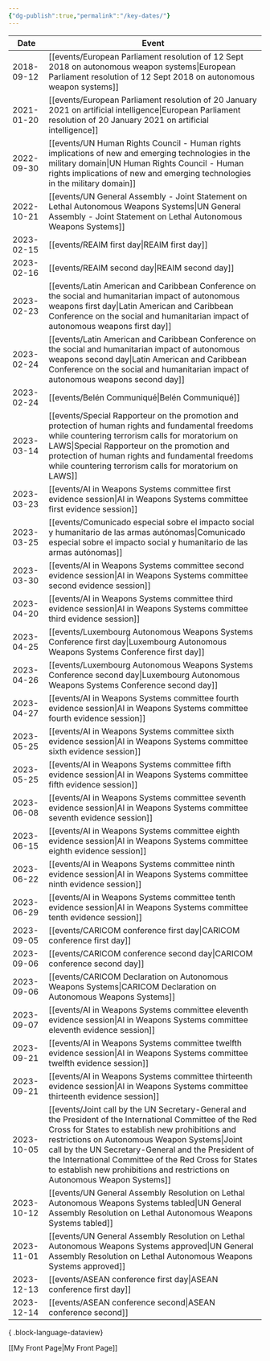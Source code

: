 ```yaml
---
{"dg-publish":true,"permalink":"/key-dates/"}
---
```


| Date       | Event                                                                                                                                                                                                                                                                                                                                                                                                                                         |
| ---------- | --------------------------------------------------------------------------------------------------------------------------------------------------------------------------------------------------------------------------------------------------------------------------------------------------------------------------------------------------------------------------------------------------------------------------------------------- |
| 2018-09-12 | <span class="more-text">[[events/European Parliament resolution of 12 Sept 2018 on autonomous weapon systems\|European Parliament resolution of 12 Sept 2018 on autonomous weapon systems]]</span>                                                                                                                                                                                                                                         |
| 2021-01-20 | <span class="more-text">[[events/European Parliament resolution of 20 January 2021 on artificial intelligence\|European Parliament resolution of 20 January 2021 on artificial intelligence]]</span>                                                                                                                                                                                                                                       |
| 2022-09-30 | <span class="more-text">[[events/UN Human Rights Council - Human rights implications of new and emerging technologies in the military domain\|UN Human Rights Council - Human rights implications of new and emerging technologies in the military domain]]</span>                                                                                                                                                                         |
| 2022-10-21 | <span class="more-text">[[events/UN General Assembly - Joint Statement on Lethal Autonomous Weapons Systems\|UN General Assembly - Joint Statement on Lethal Autonomous Weapons Systems]]</span>                                                                                                                                                                                                                                           |
| 2023-02-15 | <span class="more-text">[[events/REAIM first day\|REAIM first day]]</span>                                                                                                                                                                                                                                                                                                                                                                 |
| 2023-02-16 | <span class="more-text">[[events/REAIM second day\|REAIM second day]]</span>                                                                                                                                                                                                                                                                                                                                                               |
| 2023-02-23 | <span class="more-text">[[events/Latin American and Caribbean Conference on the social and humanitarian impact of autonomous weapons first day\|Latin American and Caribbean Conference on the social and humanitarian impact of autonomous weapons first day]]</span>                                                                                                                                                                     |
| 2023-02-24 | <span class="more-text">[[events/Latin American and Caribbean Conference on the social and humanitarian impact of autonomous weapons second day\|Latin American and Caribbean Conference on the social and humanitarian impact of autonomous weapons second day]]</span>                                                                                                                                                                   |
| 2023-02-24 | <span class="more-text">[[events/Belén Communiqué\|Belén Communiqué]]</span>                                                                                                                                                                                                                                                                                                                                                               |
| 2023-03-14 | <span class="more-text">[[events/Special Rapporteur on the promotion and protection of human rights and fundamental freedoms while countering terrorism calls for moratorium on LAWS\|Special Rapporteur on the promotion and protection of human rights and fundamental freedoms while countering terrorism calls for moratorium on LAWS]]</span>                                                                                         |
| 2023-03-23 | <span class="more-text">[[events/AI in Weapons Systems committee first evidence session\|AI in Weapons Systems committee first evidence session]]</span>                                                                                                                                                                                                                                                                                   |
| 2023-03-25 | <span class="more-text">[[events/Comunicado especial sobre el impacto social y humanitario de las armas autónomas\|Comunicado especial sobre el impacto social y humanitario de las armas autónomas]]</span>                                                                                                                                                                                                                               |
| 2023-03-30 | <span class="more-text">[[events/AI in Weapons Systems committee second evidence session\|AI in Weapons Systems committee second evidence session]]</span>                                                                                                                                                                                                                                                                                 |
| 2023-04-20 | <span class="more-text">[[events/AI in Weapons Systems committee third evidence session\|AI in Weapons Systems committee third evidence session]]</span>                                                                                                                                                                                                                                                                                   |
| 2023-04-25 | <span class="more-text">[[events/Luxembourg Autonomous Weapons Systems Conference first day\|Luxembourg Autonomous Weapons Systems Conference first day]]</span>                                                                                                                                                                                                                                                                           |
| 2023-04-26 | <span class="more-text">[[events/Luxembourg Autonomous Weapons Systems Conference second day\|Luxembourg Autonomous Weapons Systems Conference second day]]</span>                                                                                                                                                                                                                                                                         |
| 2023-04-27 | <span class="more-text">[[events/AI in Weapons Systems committee fourth evidence session\|AI in Weapons Systems committee fourth evidence session]]</span>                                                                                                                                                                                                                                                                                 |
| 2023-05-25 | <span class="more-text">[[events/AI in Weapons Systems committee sixth evidence session\|AI in Weapons Systems committee sixth evidence session]]</span>                                                                                                                                                                                                                                                                                   |
| 2023-05-25 | <span class="more-text">[[events/AI in Weapons Systems committee fifth evidence session\|AI in Weapons Systems committee fifth evidence session]]</span>                                                                                                                                                                                                                                                                                   |
| 2023-06-08 | <span class="more-text">[[events/AI in Weapons Systems committee seventh evidence session\|AI in Weapons Systems committee seventh evidence session]]</span>                                                                                                                                                                                                                                                                               |
| 2023-06-15 | <span class="more-text">[[events/AI in Weapons Systems committee eighth evidence session\|AI in Weapons Systems committee eighth evidence session]]</span>                                                                                                                                                                                                                                                                                 |
| 2023-06-22 | <span class="more-text">[[events/AI in Weapons Systems committee ninth evidence session\|AI in Weapons Systems committee ninth evidence session]]</span>                                                                                                                                                                                                                                                                                   |
| 2023-06-29 | <span class="more-text">[[events/AI in Weapons Systems committee tenth evidence session\|AI in Weapons Systems committee tenth evidence session]]</span>                                                                                                                                                                                                                                                                                   |
| 2023-09-05 | <span class="more-text">[[events/CARICOM conference first day\|CARICOM conference first day]]</span>                                                                                                                                                                                                                                                                                                                                       |
| 2023-09-06 | <span class="more-text">[[events/CARICOM conference second day\|CARICOM conference second day]]</span>                                                                                                                                                                                                                                                                                                                                     |
| 2023-09-06 | <span class="more-text">[[events/CARICOM Declaration on Autonomous Weapons Systems\|CARICOM Declaration on Autonomous Weapons Systems]]</span>                                                                                                                                                                                                                                                                                             |
| 2023-09-07 | <span class="more-text">[[events/AI in Weapons Systems committee eleventh evidence session\|AI in Weapons Systems committee eleventh evidence session]]</span>                                                                                                                                                                                                                                                                             |
| 2023-09-21 | <span class="more-text">[[events/AI in Weapons Systems committee twelfth evidence session\|AI in Weapons Systems committee twelfth evidence session]]</span>                                                                                                                                                                                                                                                                               |
| 2023-09-21 | <span class="more-text">[[events/AI in Weapons Systems committee thirteenth evidence session\|AI in Weapons Systems committee thirteenth evidence session]]</span>                                                                                                                                                                                                                                                                         |
| 2023-10-05 | <span class="more-text">[[events/Joint call by the UN Secretary-General and the President of the International Committee of the Red Cross for States to establish new prohibitions and restrictions on Autonomous Weapon Systems\|Joint call by the UN Secretary-General and the President of the International Committee of the Red Cross for States to establish new prohibitions and restrictions on Autonomous Weapon Systems]]</span> |
| 2023-10-12 | <span class="more-text">[[events/UN General Assembly Resolution on Lethal Autonomous Weapons Systems tabled\|UN General Assembly Resolution on Lethal Autonomous Weapons Systems tabled]]</span>                                                                                                                                                                                                                                           |
| 2023-11-01 | <span class="more-text">[[events/UN General Assembly Resolution on Lethal Autonomous Weapons Systems approved\|UN General Assembly Resolution on Lethal Autonomous Weapons Systems approved]]</span>                                                                                                                                                                                                                                       |
| 2023-12-13 | <span class="more-text">[[events/ASEAN conference first day\|ASEAN conference first day]]</span>                                                                                                                                                                                                                                                                                                                                           |
| 2023-12-14 | <span class="more-text">[[events/ASEAN conference second\|ASEAN conference second]]</span>                                                                                                                                                                                                                                                                                                                                                 |

{ .block-language-dataview}

[[My Front Page\|My Front Page]]